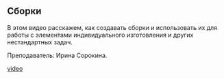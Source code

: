 ## Сборки  

В этом видео расскажем, как создавать сборки и использовать их для работы с элементами индивидуального изготовления и других нестандартных задач.

Преподаватель: Ирина Сорокина.

[video](https://player.softculture.cc/embed/online/RVT/RVT_42.17.02_L8-5_Assembly)